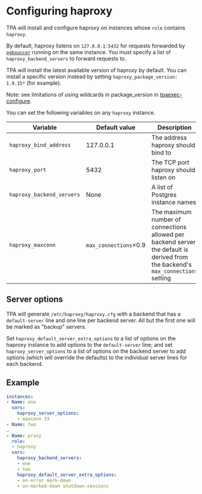 # Configuring haproxy

TPA will install and configure haproxy on instances whose `role`
contains `haproxy`.

By default, haproxy listens on `127.0.0.1:5432` for requests forwarded
by [`pgbouncer`](pgbouncer.md) running on the same instance. You must
specify a list of `haproxy_backend_servers` to forward requests to.

TPA will install the latest available version of haproxy by default.
You can install a specific version instead by setting
`haproxy_package_version: 1.9.15*` (for example).

Note: see limitations of using wildcards in package_version in
[tpaexec-configure](tpaexec-configure.md#known-issue-with-wildcard-use).

You can set the following variables on any `haproxy` instance.

Variable | Default value | Description
---- | ---- | ----
`haproxy_bind_address` | 127.0.0.1 | The address haproxy should bind to
`haproxy_port` | 5432 | The TCP port haproxy should listen on
`haproxy_backend_servers` | None | A list of Postgres instance names
`haproxy_maxconn` | `max_connections`×0.9 | The maximum number of connections allowed per backend server; the default is derived from the backend's `max_connections` setting

## Server options

TPA will generate `/etc/haproxy/haproxy.cfg` with a backend that has
a `default-server` line and one line per backend server. All but the
first one will be marked as "backup" servers.

Set `haproxy_default_server_extra_options` to a list of options on the
haproxy instance to add options to the `default-server` line; and set
`haproxy_server_options` to a list of options on the backend server to
add options (which will override the defaults) to the individual server
lines for each backend.

## Example

```yaml
instances:
- Name: one
  vars:
    haproxy_server_options:
    - maxconn 33
- Name: two
…
- Name: proxy
  role:
  - haproxy
  vars:
    haproxy_backend_servers:
    - one
    - two
    haproxy_default_server_extra_options:
    - on-error mark-down
    - on-marked-down shutdown-sessions
```
